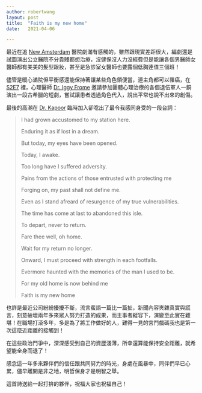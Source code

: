 ```yaml
---
author: robertwang
layout: post
title:  "Faith is my new home"
date:   2021-04-06

---
```


最近在追 [New Amsterdam](https://www.imdb.com/title/tt7817340/?ref_=nv_sr_srsg_0) 醫院劇滿有感觸的，雖然跟現實差距很大，編劇還是試圖演出公立醫院不分貴賤都想治療，沒健保沒人力沒經費但是能讓各個男醫師女醫師都有美美的髮型跟妝，甚至是急診室女醫師也要露個低胸連值三個班！


儘管是暖心滿院但平衡感還能保持著讓某些角色領便當，連主角都可以罹癌，在 [S2E7](https://www.imdb.com/title/tt10936094/?ref_=ttep_ep7) 裡，心理醫師 [Dr. Iggy Frome](https://www.imdb.com/title/tt7817340/characters/nm0479527?ref_=tt_cl_t5) 邀請參加團體心理治療的各個退伍軍人一銅演出一段古希臘的短劇，嘗試讓患者透過角色代入，說出平常也說不出來的創傷。


最後的高潮在 [Dr. Kapoor](https://www.imdb.com/title/tt7817340/characters/nm0451600?ref_=tt_cl_t6) 臨時加入卻唸出了最令我感同身受的一段台詞：


> I had grown accustomed to my station here. 
> 
> Enduring it as if lost in a dream. 
> 
> But today, my eyes have been opened. 
> 
> Today, I awake. 
> 
> Too long have I suffered adversity. 
> 
> Pains from the actions of those entrusted with protecting me
> 
> Forging on, my past shall not define me. 
> 
> Even as I stand afreard of resurgence of my true vulnerabilities. 
> 
> The time has come at last to abandoned this isle. 
> 
> To depart, never to return. 
> 
> Fare thee well, oh home. 
> 
> Wait for my return no longer. 
> 
> Onward, I must proceed with strength in each footfalls. 
> 
> Evermore haunted with the memories of the man I used to be. 
> 
> For my old home is now behind me
> 
> Faith is my new home



也許是最近公司紛紛擾擾不斷，流言蜚語一篇比一篇扯，新聞內容夾雜真實與謊言，刻意破壞兩年多來眾人努力打造的成果，而主事者縱容下，演變至此實在難堪！在職場打滾多年，多是為了將工作做好的人，難得一見的宮鬥戲碼我也是第一次這麼近距離的接觸到！

在這些政治鬥爭中，深深感受到自己的資歷淺薄，所幸還算能保持安全距離，就希望能全身而退了！

感念這一年多來夥伴們的信任跟共同努力的時光，身處在風暴中，同伴們早已心累，儘早離開是非之地，明哲保身才是明智之舉。

這首詩送給一起打拚的夥伴，祝福大家也祝福自己！





